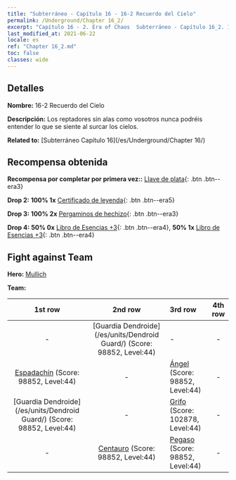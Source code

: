 ```yaml
---
title: "Subterráneo - Capítulo 16 - 16-2 Recuerdo del Cielo"
permalink: /Underground/Chapter 16_2/
excerpt: "Capítulo 16 - 2. Era of Chaos  Subterráneo - Capítulo 16_2. 16-2 Recuerdo del Cielo"
last_modified_at: 2021-06-22
locale: es
ref: "Chapter 16_2.md"
toc: false
classes: wide
---
```


## Detalles

 **Nombre:** 16-2 Recuerdo del Cielo

 **Descripción:** Los reptadores sin alas como vosotros nunca podréis entender lo que se siente al surcar los cielos.

 **Related to:** [Subterráneo Capítulo 16](/es/Underground/Chapter 16/)

## Recompensa obtenida

 **Recompensa por completar por primera vez::** [Llave de plata](/ItemsES/con_693/){: .btn .btn--era3}

 **Drop 2:** **100% 1x** [Certificado de leyenda](/ItemsES/mat_67/){: .btn .btn--era5}

 **Drop 3:** **100% 2x** [Pergaminos de hechizo](/ItemsES/con_694/){: .btn .btn--era3}

 **Drop 4:** **50% 0x** [Libro de Esencias +3](/ItemsES/mat_60/){: .btn .btn--era4}, **50% 1x** [Libro de Esencias +3](/ItemsES/mat_60/){: .btn .btn--era4}


## Fight against Team
 **Hero:** [Mullich](/es/heroes/Mullich/)

 **Team:**


  | 1st row | 2nd row | 3rd row | 4th row |
  |:----:|:----:|:----|:----:|
  | - | [Guardia Dendroide](/es/units/Dendroid Guard/) (Score: 98852, Level:44)  | - | - |
  | [Espadachín](/es/units/Swordsman/) (Score: 98852, Level:44)  | - | [Ángel](/es/units/Angel/) (Score: 98852, Level:44)  | - |
  | [Guardia Dendroide](/es/units/Dendroid Guard/) (Score: 98852, Level:44)  | - | [Grifo](/es/units/Griffin/) (Score: 102878, Level:44)  | - |
  | - | [Centauro](/es/units/Centaur/) (Score: 98852, Level:44)  | [Pegaso](/es/units/Pegasus/) (Score: 98852, Level:44)  | - |



